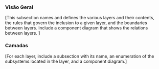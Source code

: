 ### Visão Geral

[This subsection names and defines the various layers and their contents, the rules that govern the inclusion to a given layer, and the boundaries between layers. Include a component diagram that shows the relations between layers. ]

### Camadas

[For each layer, include a subsection with its name, an enumeration of the subsystems located in the layer, and a component diagram.]